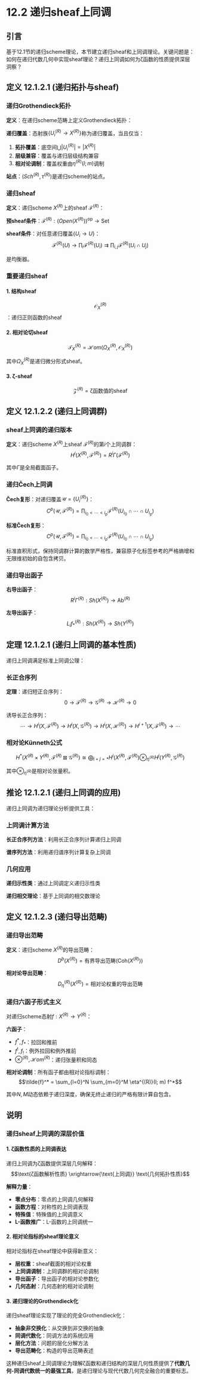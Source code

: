 # 12.2 递归sheaf上同调

## 引言

基于12.1节的递归scheme理论，本节建立递归sheaf和上同调理论。关键问题是：如何在递归代数几何中实现sheaf理论？递归上同调如何为ζ函数的性质提供深层洞察？

## 定义 12.1.2.1 (递归拓扑与sheaf)

### 递归Grothendieck拓扑

**定义**：在递归scheme范畴上定义Grothendieck拓扑：

**递归覆盖**：态射族$\{U_i^{(R)} \to X^{(R)}\}$称为递归覆盖，当且仅当：
1. **拓扑覆盖**：底空间$\bigcup |U_i^{(R)}| = |X^{(R)}|$
2. **层级兼容**：覆盖与递归层级结构兼容
3. **相对论调制**：覆盖权重由$\eta^{(R)}(l; m)$调制

**站点**：$(Sch^{(R)}, \tau^{(R)})$是递归scheme的站点。

### 递归sheaf

**定义**：递归scheme $X^{(R)}$上的sheaf $\mathcal{F}^{(R)}$：

**预sheaf条件**：$\mathcal{F}^{(R)}: (Open(X^{(R)}))^{\text{op}} \to \text{Set}$

**sheaf条件**：对任意递归覆盖$\{U_i \to U\}$：
$$\mathcal{F}^{(R)}(U) \to \prod_i \mathcal{F}^{(R)}(U_i) \rightrightarrows \prod_{i,j} \mathcal{F}^{(R)}(U_i \cap U_j)$$

是均衡器。

### 重要递归sheaf

#### 1. 结构sheaf
$$\mathcal{O}_X^{(R)}$$：递归正则函数的sheaf

#### 2. 相对论切sheaf
$$\mathcal{T}_X^{(R)} = \mathcal{H}om(\Omega_X^{(R)}, \mathcal{O}_X^{(R)})$$

其中$\Omega_X^{(R)}$是递归微分形式sheaf。

#### 3. ζ-sheaf
$$\mathcal{Z}^{(R)} = \text{ζ函数值的sheaf}$$

## 定义 12.1.2.2 (递归上同调群)

### sheaf上同调的递归版本

**定义**：递归scheme $X^{(R)}$上sheaf $\mathcal{F}^{(R)}$的第$i$个上同调群：
$$H^i(X^{(R)}, \mathcal{F}^{(R)}) = R^i \Gamma(\mathcal{F}^{(R)})$$

其中$\Gamma$是全局截面函子。

### 递归Čech上同调

**Čech复形**：对递归覆盖$\mathcal{U} = \{U_i^{(R)}\}$：
$$C^p(\mathcal{U}, \mathcal{F}^{(R)}) = \prod_{i_0 < \cdots < i_p} \mathcal{F}^{(R)}(U_{i_0} \cap \cdots \cap U_{i_p})$$

**标准Čech复形**：
$$C^p(\mathcal{U}, \mathcal{F}^{(R)}) = \prod_{i_0 < \cdots < i_p} \mathcal{F}^{(R)}(U_{i_0} \cap \cdots \cap U_{i_p})$$

标准直积形式，保持同调群计算的数学严格性，兼容原子化标签参考的严格熵增和无限维初始的自包含拷贝。

### 递归导出函子

**右导出函子**：
$$R^i \Gamma^{(R)}: Sh(X^{(R)}) \to \text{Ab}^{(R)}$$

**左导出函子**：
$$L_i f_*^{(R)}: Sh(X^{(R)}) \to Sh(Y^{(R)})$$

## 定理 12.1.2.1 (递归上同调的基本性质)

递归上同调满足标准上同调公理：

### 长正合序列

**定理**：递归短正合序列：
$$0 \to \mathcal{F}^{(R)} \to \mathcal{G}^{(R)} \to \mathcal{H}^{(R)} \to 0$$

诱导长正合序列：
$$\cdots \to H^i(X, \mathcal{F}^{(R)}) \to H^i(X, \mathcal{G}^{(R)}) \to H^i(X, \mathcal{H}^{(R)}) \to H^{i+1}(X, \mathcal{F}^{(R)}) \to \cdots$$

### 相对论Künneth公式

$$H^*(X^{(R)} \times Y^{(R)}, \mathcal{F}^{(R)} \boxtimes \mathcal{G}^{(R)}) \cong \bigoplus_{i+j=*} H^i(X^{(R)}, \mathcal{F}^{(R)}) \otimes_{\eta^{(R)}} H^j(Y^{(R)}, \mathcal{G}^{(R)})$$

其中$\otimes_{\eta^{(R)}}$是相对论张量积。

## 推论 12.1.2.1 (递归上同调的应用)

递归上同调为递归理论分析提供工具：

### 上同调计算方法

**长正合序列方法**：利用长正合序列计算递归上同调

**谱序列方法**：利用递归谱序列计算复杂上同调

### 几何应用

**递归示性类**：通过上同调定义递归示性类

**递归相交理论**：基于上同调的相交数理论

## 定义 12.1.2.3 (递归导出范畴)

### 递归导出范畴

**定义**：递归scheme $X^{(R)}$的导出范畴：
$$D^b(X^{(R)}) = \text{有界导出范畴}(\text{Coh}(X^{(R)}))$$

**相对论导出范畴**：
$$D_\eta^{(R)}(X^{(R)}) = \text{相对论权重的导出范畴}$$

### 递归六函子形式主义

对递归scheme态射$f: X^{(R)} \to Y^{(R)}$：

**六函子**：
- $f^*, f_*$：拉回和推前
- $f^!, f_!$：例外拉回和例外推前  
- $\otimes^{(R)}, \mathcal{H}om^{(R)}$：递归张量积和同态

**相对论调制**：所有函子都由相对论指标调制：
$$\tilde{f}^* = \sum_{l=0}^N \sum_{m=0}^M \eta^{(R)}(l; m) f^*$$

其中$N,M$动态依赖于递归深度，确保无终止递归的严格有限计算自包含。

## 说明

### **递归sheaf上同调的深层价值**

#### **1. ζ函数性质的上同调表达**
递归上同调为ζ函数提供深层几何解释：
$$\text{ζ函数解析性质} \xrightarrow{\text{上同调}} \text{几何拓扑性质}$$

**解释力量**：
- **零点分布**：零点的上同调几何解释
- **函数方程**：对称性的上同调表现
- **特殊值**：特殊值的上同调意义
- **L-函数推广**：L-函数的上同调统一

#### **2. 相对论指标的sheaf理论意义**
相对论指标在sheaf理论中获得新意义：
- **层权重**：sheaf截面的相对论权重
- **上同调调制**：上同调群的相对论调制
- **导出函子**：导出函子的相对论参数化
- **几何态射**：几何态射的相对论调制

#### **3. 递归理论的Grothendieck化**
递归sheaf理论实现了理论的完全Grothendieck化：
- **抽象非交换化**：从交换到非交换的抽象
- **同调代数化**：同调方法的系统应用
- **层化方法**：问题的层化分解方法
- **导出范畴化**：构造的导出范畴表述

这种递归sheaf上同调理论为理解ζ函数和递归结构的深层几何性质提供了**代数几何-同调代数统一的最强工具**，是递归理论与现代代数几何完全融合的重要标志。
